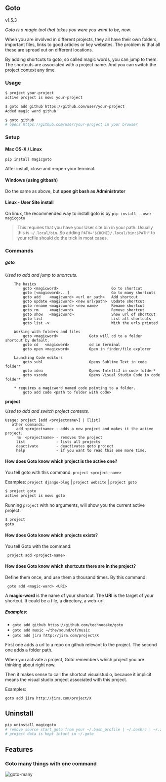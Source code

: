 ## Goto
v1.5.3

*Goto is a magic tool that takes you were you want to be, now.*

When you are involved in different projects,  they all  have their own folders, important files, links to good articles or key websites. The problem is that all these are spread out on different locations.

By adding shortcuts to goto, so called magic words, you can jump to them.
The shortcuts are associated with a project name. And you can switch the project context
any time.

### Usage

```bash
$ project your-project
active project is now: your-project

$ goto add github https://github.com/user/your-project
Added magic word github

$ goto github
# opens https://github.com/user/your-project in your browser
```

### Setup

#### Mac OS-X / Linux
```
pip install magicgoto
```
After install, close and reopen your terminal.

#### Windows (using gitbash)
Do the same as above, but **open git bash as Administrator**


#### Linux - User Site install
On linux, the recommended way to install goto is by `pip install --user magicgoto`


> This requires that you have your User site bin  in your path.
> Usually this is `~/.local/bin`. So adding `PATH="${HOME}/.local/bin:$PATH"` to
> your rcfile should do the trick in most cases.


### Commands

##### goto

*Used to add and jump to shortcuts.*

```
    The basics
        goto <magicword>                        Go to shortcut
        goto [<magicword>...]                   Go to many shortcuts
        goto add    <magicword> <url or path>   Add shortcut
        goto update <magicword> <new url/path>  Update shortcut
        goto rename <magicword> <new name>      Rename shortcut
        goto rm     <magicword>                 Remove shortcut
        goto show   <magicword>                 Show url of shortcut
        goto list                               List all shortcuts
        goto list -v                            With the urls printed

    Working with folders and files
        goto <magicword>              Goto will cd to a folder shortcut by default.
        goto cd   <magicword>         cd in terminal
        goto open <magicword>         Open in finder/file explorer

    Launching Code editors
        goto subl                     Opens Sublime Text in code folder*
        goto idea                     Opens IntelliJ in code folder*
        goto vscode                   Opens Visual Studio Code in code folder*

    * requires a magicword named code pointing to a folder.
        goto add code <path to folder with code>
```



**project**

*Used to add and switch project contexts.*

```
Usage: project [add <projectname>] | [list]
   other commands:
     add <projectname> - adds a new project and makes it the active project.
     rm  <projectname> - removes the project
     list              - lists all projects
     deactivate        - deactivates goto project
     help              - if you want to read this one more time.
```




#### How does Goto know which project is the active one?

You tell goto with this command:  `project <project-name>`

Examples: `project django-blog`  | `project website`  |  `project goto`

``````bash
$ project goto
active project is now: goto
``````



Running `project` with no arguments, will show you the current active project.

```bash
$ project
goto
```




#### How does Goto know which projects exists?

You tell Goto with the command:

     project add <project-name>





#### How does Goto know which shortcuts there are in the project?

Define them once, and use them a thousand times. By this command:

     goto add <magic-word> <URI>

A **magic-word** is the name of your shortcut.
The **URI** is the target of your shortcut. It could be a file, a directory, a web-url.

##### Examples:

* `goto add github https://github.com/technocake/goto`
* `goto add music ~/the/sound/of/music`
* `goto add jira http://jira.com/project/X`

First one adds a url to a repo on github relevant to the project.
The second one adds a folder path.

When you activate a project, Goto remembers which project you are thinking about right now.

Then it makes sense to call the shortcut visualstudio, because it implicit means the visual studio project associated with this project.

Examples:

    goto add jira http://jira.com/project/X



## Uninstall

```bash
pip uninstall magicgoto
# remove source start_goto from your ~/.bash_profile | ~/.bashrc | ~/.zshrc
# project data is kept intact in ~/.goto
```


## Features

### Goto many things with one command

![goto-many](./images/goto-many.gif)


